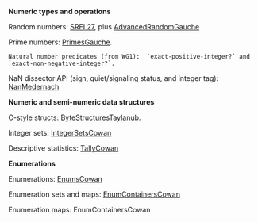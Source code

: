 **Numeric types and operations**

Random numbers: [SRFI 27](http://srfi.schemers.org/srfi-27/srfi-27.html), plus [AdvancedRandomGauche](AdvancedRandomGauche.md)

Prime numbers:  [PrimesGauche](PrimesGauche.md).

	Natural number predicates (from WG1):  `exact-positive-integer?` and `exact-non-negative-integer?`.

NaN dissector API (sign, quiet/signaling status, and integer tag): [NanMedernach](NanMedernach.md)

**Numeric and semi-numeric data structures**

C-style structs:  [ByteStructuresTaylanub](https://github.com/TaylanUB/scheme-bytestructures).

Integer sets:  [IntegerSetsCowan](IntegerSetsCowan.md)

Descriptive statistics:  [TallyCowan](TallyCowan.md)

**Enumerations**

Enumerations: [EnumsCowan](EnumsCowan.md)

Enumeration sets and maps: [EnumContainersCowan](EnumContainersCowan.md)

Enumeration maps: EnumContainersCowan

